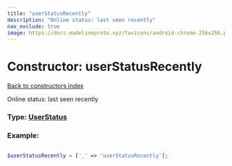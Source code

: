 ```yaml
---
title: "userStatusRecently"
description: "Online status: last seen recently"
nav_exclude: true
image: https://docs.madelineproto.xyz/favicons/android-chrome-256x256.png
---
```

# Constructor: userStatusRecently  
[Back to constructors index](/API_docs/constructors/index.html)



Online status: last seen recently




### Type: [UserStatus](/API_docs/types/UserStatus.html)


### Example:

```php

$userStatusRecently = ['_' => 'userStatusRecently'];
```  
